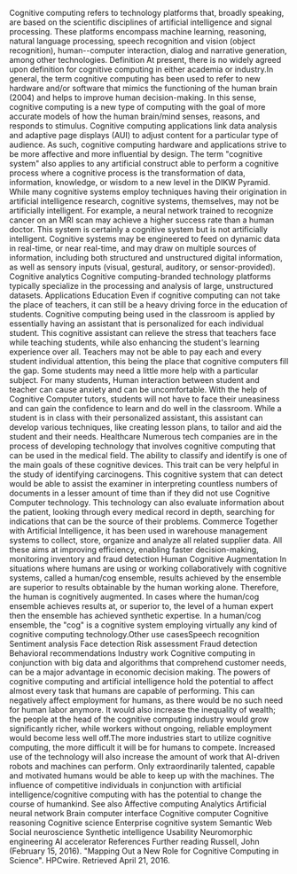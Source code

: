 Cognitive computing refers to technology platforms that, broadly
speaking, are based on the scientific disciplines of artificial
intelligence and signal processing. These platforms encompass machine
learning, reasoning, natural language processing, speech recognition and
vision (object recognition), human--computer interaction, dialog and
narrative generation, among other technologies. Definition At present,
there is no widely agreed upon definition for cognitive computing in
either academia or industry.In general, the term cognitive computing has
been used to refer to new hardware and/or software that mimics the
functioning of the human brain (2004) and helps to improve human
decision-making. In this sense, cognitive computing is a new type of
computing with the goal of more accurate models of how the human
brain/mind senses, reasons, and responds to stimulus. Cognitive
computing applications link data analysis and adaptive page displays
(AUI) to adjust content for a particular type of audience. As such,
cognitive computing hardware and applications strive to be more
affective and more influential by design. The term \"cognitive system\"
also applies to any artificial construct able to perform a cognitive
process where a cognitive process is the transformation of data,
information, knowledge, or wisdom to a new level in the DIKW Pyramid.
While many cognitive systems employ techniques having their origination
in artificial intelligence research, cognitive systems, themselves, may
not be artificially intelligent. For example, a neural network trained
to recognize cancer on an MRI scan may achieve a higher success rate
than a human doctor. This system is certainly a cognitive system but is
not artificially intelligent. Cognitive systems may be engineered to
feed on dynamic data in real-time, or near real-time, and may draw on
multiple sources of information, including both structured and
unstructured digital information, as well as sensory inputs (visual,
gestural, auditory, or sensor-provided). Cognitive analytics Cognitive
computing-branded technology platforms typically specialize in the
processing and analysis of large, unstructured datasets. Applications
Education Even if cognitive computing can not take the place of
teachers, it can still be a heavy driving force in the education of
students. Cognitive computing being used in the classroom is applied by
essentially having an assistant that is personalized for each individual
student. This cognitive assistant can relieve the stress that teachers
face while teaching students, while also enhancing the student's
learning experience over all. Teachers may not be able to pay each and
every student individual attention, this being the place that cognitive
computers fill the gap. Some students may need a little more help with a
particular subject. For many students, Human interaction between student
and teacher can cause anxiety and can be uncomfortable. With the help of
Cognitive Computer tutors, students will not have to face their
uneasiness and can gain the confidence to learn and do well in the
classroom. While a student is in class with their personalized
assistant, this assistant can develop various techniques, like creating
lesson plans, to tailor and aid the student and their needs. Healthcare
Numerous tech companies are in the process of developing technology that
involves cognitive computing that can be used in the medical field. The
ability to classify and identify is one of the main goals of these
cognitive devices. This trait can be very helpful in the study of
identifying carcinogens. This cognitive system that can detect would be
able to assist the examiner in interpreting countless numbers of
documents in a lesser amount of time than if they did not use Cognitive
Computer technology. This technology can also evaluate information about
the patient, looking through every medical record in depth, searching
for indications that can be the source of their problems. Commerce
Together with Artificial Intelligence, it has been used in warehouse
management systems to collect, store, organize and analyze all related
supplier data. All these aims at improving efficiency, enabling faster
decision-making, monitoring inventory and fraud detection Human
Cognitive Augmentation In situations where humans are using or working
collaboratively with cognitive systems, called a human/cog ensemble,
results achieved by the ensemble are superior to results obtainable by
the human working alone. Therefore, the human is cognitively augmented.
In cases where the human/cog ensemble achieves results at, or superior
to, the level of a human expert then the ensemble has achieved synthetic
expertise. In a human/cog ensemble, the \"cog\" is a cognitive system
employing virtually any kind of cognitive computing technology.Other use
casesSpeech recognition Sentiment analysis Face detection Risk
assessment Fraud detection Behavioral recommendations Industry work
Cognitive computing in conjunction with big data and algorithms that
comprehend customer needs, can be a major advantage in economic decision
making. The powers of cognitive computing and artificial intelligence
hold the potential to affect almost every task that humans are capable
of performing. This can negatively affect employment for humans, as
there would be no such need for human labor anymore. It would also
increase the inequality of wealth; the people at the head of the
cognitive computing industry would grow significantly richer, while
workers without ongoing, reliable employment would become less well
off.The more industries start to utilize cognitive computing, the more
difficult it will be for humans to compete. Increased use of the
technology will also increase the amount of work that AI-driven robots
and machines can perform. Only extraordinarily talented, capable and
motivated humans would be able to keep up with the machines. The
influence of competitive individuals in conjunction with artificial
intelligence/cognitive computing with has the potential to change the
course of humankind. See also Affective computing Analytics Artificial
neural network Brain computer interface Cognitive computer Cognitive
reasoning Cognitive science Enterprise cognitive system Semantic Web
Social neuroscience Synthetic intelligence Usability Neuromorphic
engineering AI accelerator References Further reading Russell, John
(February 15, 2016). \"Mapping Out a New Role for Cognitive Computing in
Science\". HPCwire. Retrieved April 21, 2016.
